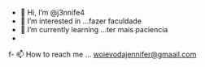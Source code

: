 - 👋 Hi, I’m @j3nnife4
- 👀 I’m interested in ...fazer faculdade
- 🌱 I’m currently learning ...ter mais paciencia
- 
f-  📫 How to reach me ... woievodajennifer@gmaail.com

<!---
j3nnife4/j3nnife4 is a ✨ special ✨ repository because its `README.md` (this file) appears on your GitHub profile.
You can click the Preview link to take a look at your changes.
--->

